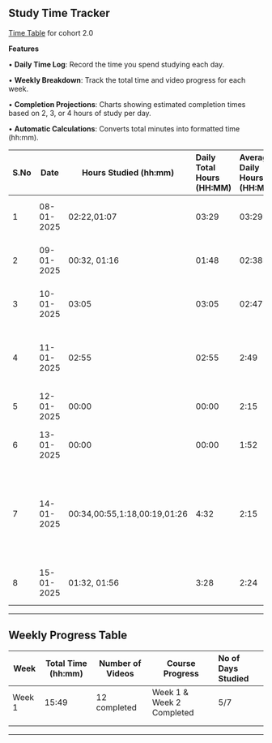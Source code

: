 ## Study Time Tracker&#x20;

[Time Table](./Time_chart.md) for cohort 2.0

**Features**

• **Daily Time Log**: Record the time you spend studying each day.

• **Weekly Breakdown**: Track the total time and video progress for each week.

• **Completion Projections**: Charts showing estimated completion times based on 2, 3, or 4 hours of study per day.

• **Automatic Calculations**: Converts total minutes into formatted time (hh:mm).

| **S.No** | **Date**   | **Hours Studied (hh:mm)**    | **Daily Total Hours (HH:MM)** | **Average Daily Hours (HH:MM)** | **Topics Covered**                                                                    | **Notes**                                 |
| :------- | ---------- | ---------------------------- | :---------------------------- | :------------------------------ | ------------------------------------------------------------------------------------- | ----------------------------------------- |
| 1        | 08-01-2025 | 02:22,01:07                  | 03:29                         | 03:29                           | Week 1: JS Foundations, Basics Js APis                                                | Video 1,2 ompleted.                       |
| 2        | 09-01-2025 | 00:32, 01:16                 | 01:48                         | 02:38                           | Week 1: Loops, Async Await, Promises                                                  | Lecture 1.3, 1.4, 1.5 Completed.          |
| 3        | 10-01-2025 | 03:05                        | 03:05                         | 02:47                           | Week 2 Revision of Async Js                                                           | Revised previous topics. (2.1)            |
| 4        | 11-01-2025 | 02:55                        | 02:55                         | 2:49                            | Week 2: Express, Nodejs                                                               | In detail Study About Express and Node.js |
| 5        | 12-01-2025 | 00:00                        | 00:00                         | 2:15                            | Rest Day                                                                              | Rest Day                                  |
| 6        | 13-01-2025 | 00:00                        | 00:00                         | 1:52                            | Irresponsible, laziness                                                               | Does not studied because of laziness      |
| 7        | 14-01-2025 | 00:34,00:55,1:18,00:19,01:26 | 4:32                          | 2:15                            | Week 2: Bash and Terminal, Advance, Express, filter, map, arrow functions, git/github | Completed Week 2                          |
| 8        | 15-01-2025 | 01:32, 01:56                 | 3:28                          | 2:24                            | Postgres, Prisma                                                                      | Week 10.0.1 & 10.0.2 Completed.           |

***

## Weekly Progress Table

| **Week** | **Total Time (hh:mm)** | **Number of Videos** | **Course Progress**       | **No of Days Studied** |
| -------- | ---------------------- | -------------------- | ------------------------- | :--------------------- |
| Week 1   | 15:49                  | 12 completed         | Week 1 & Week 2 Completed | 5/7                    |
|          |                        |                      |                           |                        |
|          |                        |                      |                           |                        |

***


